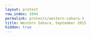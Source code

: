 ```yaml
---
layout: protest
row_index: 1044
permalink: protests/western-sahara-3
title: Western Sahara, September 2015
hidden: true
---
```

